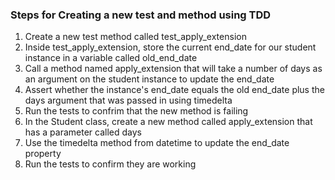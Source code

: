 ### Steps for Creating a new test and method using TDD

1. Create a new test method called test_apply_extension
2. Inside test_apply_extension, store the current end_date for our student instance in a variable called old_end_date
3. Call a method named apply_extension that will take a number of days as an argument on the student instance to update the end_date
4. Assert whether the instance's end_date equals the old end_date plus the days argument that was passed in using timedelta
5. Run the tests to confrim that the new method is failing
6. In the Student class, create a new method called apply_extension that has a parameter called days
7. Use the timedelta method from datetime to update the end_date property
8. Run the tests to confirm they are working